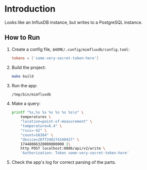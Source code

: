 # Introduction

Looks like an InfluxDB instance, but writes to a PostgreSQL instance.

## How to Run

1. Create a config file, `$HOME/.config/mimfluxdb/config.toml`:

    ```toml
    tokens = ['some-very-secret-token-here']
    ```

1. Build the project:

    ```sh
    make build
    ```

1. Run the app:

    ```sh
    /tmp/bin/mimfluxdb
    ```

1. Make a query:

    ```sh
    printf "%s,%s %s %s %s %s %s\n" \
        temperatures \
        "location=point-of-measurement" \
        "temperature=6.4" \
        "rssi=-42" \
        "count=16384" \
        "device=28ff248274160427" \
        17448066320000000000 |\
        http POST localhost:8086/api/v2/write \
        'Authorization: Token some-very-secret-token-here'
    ```

1. Check the app's log for correct parsing of the parts.
